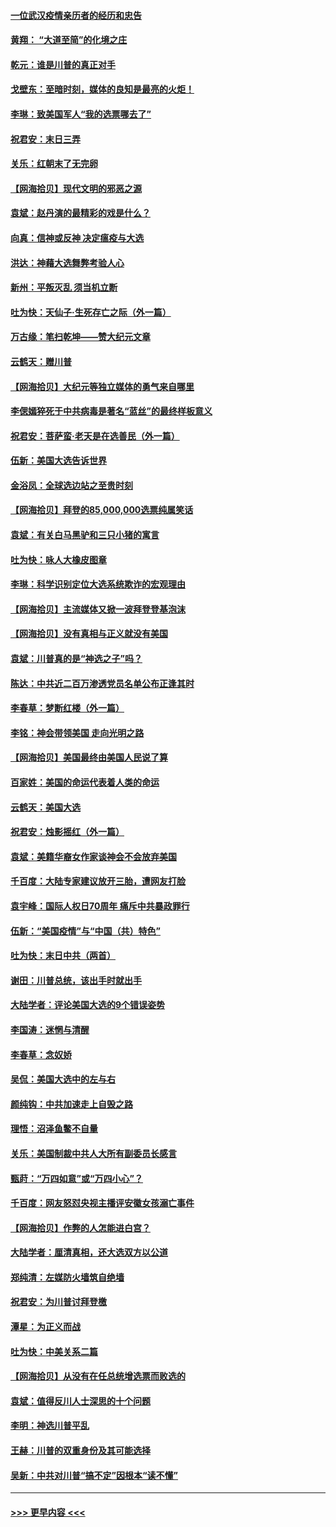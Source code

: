 #### [一位武汉疫情亲历者的经历和忠告](../pages/nsc993/n12639029.md?t=12231051) 
#### [黄翔： “大道至简”的化境之庄](../pages/nsc993/n12637541.md?t=12231051) 
#### [乾元：谁是川普的真正对手](../pages/nsc993/n12637090.md?t=12231051) 
#### [戈壁东：至暗时刻，媒体的良知是最亮的火炬！](../pages/nsc993/n12637042.md?t=12231051) 
#### [李琳：致美国军人“我的选票哪去了”](../pages/nsc993/n12635351.md?t=12231051) 
#### [祝君安：末日三弄](../pages/nsc993/n12635324.md?t=12231051) 
#### [关乐：红朝末了无完卵](../pages/nsc993/n12635315.md?t=12231051) 
#### [【网海拾贝】现代文明的邪恶之源](../pages/nsc993/n12634425.md?t=12231051) 
#### [袁斌：赵丹演的最精彩的戏是什么？](../pages/nsc993/n12633316.md?t=12231051) 
#### [向真：信神或反神 决定瘟疫与大选](../pages/nsc993/n12632710.md?t=12231051) 
#### [洪达：神藉大选舞弊考验人心](../pages/nsc993/n12631962.md?t=12231051) 
#### [新州：平叛灭乱  须当机立断](../pages/nsc993/n12631946.md?t=12231051) 
#### [吐为快：天仙子‧生死存亡之际（外一篇）](../pages/nsc993/n12631927.md?t=12231051) 
#### [万古缘：笔扫乾坤——赞大纪元文章](../pages/nsc993/n12631922.md?t=12231051) 
#### [云鹤天：赠川普](../pages/nsc993/n12631823.md?t=12231051) 
#### [【网海拾贝】大纪元等独立媒体的勇气来自哪里](../pages/nsc993/n12629961.md?t=12231051) 
#### [李偲嫣猝死于中共病毒是著名“蓝丝”的最终样板意义](../pages/nsc993/n12628812.md?t=12231051) 
#### [祝君安：菩萨蛮·老天是在选善民（外一篇）](../pages/nsc993/n12628793.md?t=12231051) 
#### [伍新：美国大选告诉世界](../pages/nsc993/n12628768.md?t=12231051) 
#### [金浴凤：全球选边站之至贵时刻](../pages/nsc993/n12627318.md?t=12231051) 
#### [【网海拾贝】拜登的85,000,000选票纯属笑话](../pages/nsc993/n12626569.md?t=12231051) 
#### [袁斌：有关白马黑驴和三只小猪的寓言](../pages/nsc993/n12626198.md?t=12231051) 
#### [吐为快：咏人大橡皮图章](../pages/nsc993/n12624470.md?t=12231051) 
#### [李琳：科学识别定位大选系统欺诈的宏观理由](../pages/nsc993/n12624340.md?t=12231051) 
#### [【网海拾贝】主流媒体又掀一波拜登登基泡沫](../pages/nsc993/n12624000.md?t=12231051) 
#### [【网海拾贝】没有真相与正义就没有美国](../pages/nsc993/n12621885.md?t=12231051) 
#### [袁斌：川普真的是“神选之子”吗？](../pages/nsc993/n12621749.md?t=12231051) 
#### [陈达：中共近二百万渗透党员名单公布正逢其时](../pages/nsc993/n12620870.md?t=12231051) 
#### [李春草：梦断红楼（外一篇）](../pages/nsc993/n12619122.md?t=12231051) 
#### [李铭：神会带领美国 走向光明之路](../pages/nsc993/n12618584.md?t=12231051) 
#### [【网海拾贝】美国最终由美国人民说了算](../pages/nsc993/n12617255.md?t=12231051) 
#### [百家姓：美国的命运代表着人类的命运](../pages/nsc993/n12615838.md?t=12231051) 
#### [云鹤天：美国大选](../pages/nsc993/n12615994.md?t=12231051) 
#### [祝君安：烛影摇红（外一篇）](../pages/nsc993/n12615975.md?t=12231051) 
#### [袁斌：美籍华裔女作家谈神会不会放弃美国](../pages/nsc993/n12615263.md?t=12231051) 
#### [千百度：大陆专家建议放开三胎，遭网友打脸](../pages/nsc993/n12614456.md?t=12231051) 
#### [袁宇峰：国际人权日70周年 痛斥中共暴政罪行](../pages/nsc993/n12611965.md?t=12231051) 
#### [伍新：“美国疫情”与“中国（共）特色”](../pages/nsc993/n12611463.md?t=12231051) 
#### [吐为快：末日中共（两首）](../pages/nsc993/n12611461.md?t=12231051) 
#### [谢田：川普总统，该出手时就出手](../pages/nsc993/n12610905.md?t=12231051) 
#### [大陆学者：评论美国大选的9个错误姿势](../pages/nsc993/n12609586.md?t=12231051) 
#### [李国涛：迷惘与清醒](../pages/nsc993/n12607532.md?t=12231051) 
#### [李春草：念奴娇](../pages/nsc993/n12607083.md?t=12231051) 
#### [吴侃：美国大选中的左与右](../pages/nsc993/n12607054.md?t=12231051) 
#### [颜纯钩：中共加速走上自毁之路](../pages/nsc993/n12606473.md?t=12231051) 
#### [理悟：沼泽鱼鳖不自量](../pages/nsc993/n12606454.md?t=12231051) 
#### [关乐：美国制裁中共人大所有副委员长感言](../pages/nsc993/n12606442.md?t=12231051) 
#### [甄莳：“万四如意”或“万四小心”？](../pages/nsc993/n12606091.md?t=12231051) 
#### [千百度：网友怒怼央视主播评安徽女孩溺亡事件](../pages/nsc993/n12605370.md?t=12231051) 
#### [【网海拾贝】作弊的人怎能进白宫？](../pages/nsc993/n12603546.md?t=12231051) 
#### [大陆学者：厘清真相，还大选双方以公道](../pages/nsc993/n12603475.md?t=12231051) 
#### [郑纯清：左媒防火墙筑自绝墙](../pages/nsc993/n12602226.md?t=12231051) 
#### [祝君安：为川普讨拜登檄](../pages/nsc993/n12602199.md?t=12231051) 
#### [潭星：为正义而战](../pages/nsc993/n12600926.md?t=12231051) 
#### [吐为快：中美关系二篇](../pages/nsc993/n12600908.md?t=12231051) 
#### [【网海拾贝】从没有在任总统增选票而败选的](../pages/nsc993/n12600435.md?t=12231051) 
#### [袁斌：值得反川人士深思的十个问题](../pages/nsc993/n12600332.md?t=12231051) 
#### [李明：神选川普平乱](../pages/nsc993/n12599751.md?t=12231051) 
#### [王赫：川普的双重身份及其可能选择](../pages/nsc993/n12599723.md?t=12231051) 
#### [吴新：中共对川普“搞不定”因根本“读不懂”](../pages/nsc993/n12599502.md?t=12231051) 

----
#### [ >>> 更早内容 <<< ](../indexes/nsc993-earlier.md)
